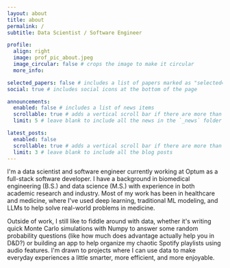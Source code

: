 ```yaml
---
layout: about
title: about
permalink: /
subtitle: Data Scientist / Software Engineer

profile:
  align: right
  image: prof_pic_about.jpeg
  image_circular: false # crops the image to make it circular
  more_info:

selected_papers: false # includes a list of papers marked as "selected={true}"
social: true # includes social icons at the bottom of the page

announcements:
  enabled: false # includes a list of news items
  scrollable: true # adds a vertical scroll bar if there are more than 3 news items
  limit: 5 # leave blank to include all the news in the `_news` folder

latest_posts:
  enabled: false
  scrollable: true # adds a vertical scroll bar if there are more than 3 new posts items
  limit: 3 # leave blank to include all the blog posts
---
```


I'm a data scientist and software engineer currently working at Optum as a full-stack software developer. I have a background in biomedical engineering (B.S.) and data science (M.S.) with experience in both academic research and industry. Most of my work has been in healthcare and medicine, where I've used deep learning, traditional ML modeling, and LLMs to help solve real-world problems in medicine.

Outside of work, I still like to fiddle around with data, whether it's writing quick Monte Carlo simulations with Numpy to answer some random probability questions (like how much does advantage actually help you in D&D?) or building an app to help organize my chaotic Spotify playlists using audio features. I'm drawn to projects where I can use data to make everyday experiences a little smarter, more efficient, and more enjoyable.
